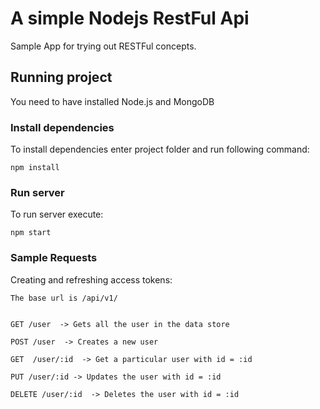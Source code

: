 # A simple Nodejs RestFul Api

Sample App for trying out RESTFul concepts.

## Running project

You need to have installed Node.js and MongoDB 

### Install dependencies 

To install dependencies enter project folder and run following command:
```
npm install
```
### Run server

To run server execute:
```
npm start 
```

### Sample Requests

Creating and refreshing access tokens:
```
The base url is /api/v1/


GET /user  -> Gets all the user in the data store

POST /user  -> Creates a new user

GET  /user/:id  -> Get a particular user with id = :id

PUT /user/:id -> Updates the user with id = :id

DELETE /user/:id  -> Deletes the user with id = :id

```
